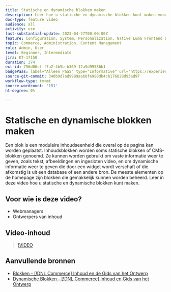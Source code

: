 ```yaml
---
title: Statische en dynamische blokken maken
description: Leer hoe u statische en dynamische blokken kunt maken voor CMS-pagina's van winkels.
doc-type: feature video
audience: all
activity: use
last-substantial-update: 2023-04-27T00:00:00Z
feature: Configuration, System, Personalization, Native Luma Frontend Development, Page Content
topic: Commerce, Administration, Content Management
role: Admin, User
level: Beginner, Intermediate
jira: KT-17150
duration: 374
exl-id: 756d06cf-f7a2-4b9b-b369-12a9d99586b1
badgePaas: label="Alleen PaaS" type="Informative" url="https://experienceleague.adobe.com/nl/docs/commerce/user-guides/product-solutions" tooltip="Is alleen van toepassing op Adobe Commerce op Cloud-projecten (door Adobe beheerde PaaS-infrastructuur) en op projecten in het veld."
source-git-commit: 340b9d7ad9989aab0fe980db4cb176828d93ad97
workflow-type: tm+mt
source-wordcount: '151'
ht-degree: 0%

---
```


# Statische en dynamische blokken maken

Een blok is een modulaire inhoudseenheid die overal op de pagina kan worden geplaatst. Inhoudsblokken worden soms statische blokken of CMS-blokken genoemd. Ze kunnen worden gebruikt om vaste informatie weer te geven, zoals tekst, afbeeldingen en ingesloten video, en om dynamische informatie weer te geven die door een widget wordt verschaft of die afkomstig is uit een database of een andere bron. De meeste elementen op de homepage zijn blokken die gemakkelijk kunnen worden beheerd. Leer in deze video hoe u statische en dynamische blokken kunt maken.

## Voor wie is deze video?

- Webmanagers
- Ontwerpers van inhoud

## Video-inhoud

>[!VIDEO](https://video.tv.adobe.com/v/343783?quality=12&learn=on)

## Aanvullende bronnen

- [ Blokken -  [!DNL Commerce]  Inhoud en de Gids van het Ontwerp ](https://experienceleague.adobe.com/docs/commerce-admin/content-design/elements/blocks/blocks.html?lang=nl-NL)
- [ Dynamische Blokken -  [!DNL Commerce]  Inhoud en Gids van het Ontwerp ](https://experienceleague.adobe.com/docs/commerce-admin/content-design/elements/dynamic-blocks/dynamic-blocks.html?lang=nl-NL)
